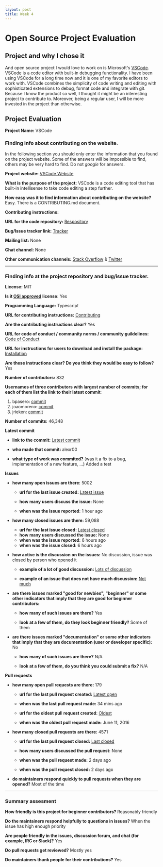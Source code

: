 ```yaml
---
layout: post
title: Week 4
---
```


# Open Source Project Evaluation

## Project and why I chose it

And open source project I would love to work on is Microsoft's [VSCode](https://github.com/Microsoft/vscode). VSCode is a code editor with built-in debugging functionality. I have been using VSCode for a long time now and it is one of my favorite editors to work with. VSCode combines the simplicity of code writing and editing with sophisticated extensions to debug, format code and integrate with git. Because I know the product so well, I thought it might be an interesting project to contribute to. Moreover, being a regular user, I will be more invested in the project than otherwise. 


## Project Evaluation


__Project Name:__  VSCode

### Finding info about contributing on the website.

In the following section you should only enter the information that you
found on the project website. Some of the answers will be impossible to find, others
may be very hard to find. Do not _google_ for answers.

__Project website:__ [VSCode Website](https://code.visualstudio.com/)


__What is the purpose of the project:__ VSCode is a code editing tool that has built-in intellisense to take code editing a step further. 


__How easy was it to find information about contributing on the website?__ Easy. There is a CONTRIBUTING.md document. 


__Contributing instructions:__

__URL for the code repository:__ [Respository](https://github.com/Microsoft/vscode)

__Bug/Issue tracker link:__ [Tracker](https://github.com/Microsoft/vscode/issues)

__Mailing list:__ None

__Chat channel:__ None

__Other communication channels:__ [Stack Overflow](https://stackoverflow.com/questions/tagged/visual-studio-code) & [Twitter](https://twitter.com/code)


---

### Finding info at the project repository and bug/issue tracker.

__License:__ MIT

__Is it [OSI approved](https://opensource.org/licenses/alphabetical) license:__ Yes

__Programming Language:__ Typescript

__URL for contributing instructions:__ [Contributing](https://github.com/Microsoft/vscode/blob/master/CONTRIBUTING.md)

__Are the contributing instructions clear?__ Yes


__URL for code of conduct / community norms / community guildelines:__ [Code of Conduct](https://github.com/Microsoft/vscode/blob/master/CODE_OF_CONDUCT.md)

__URL for instructions for users to download and install the package:__ [Installation](https://github.com/Microsoft/vscode/wiki/How-to-Contribute#build-and-run)


__Are these instructions clear? Do you think they would be easy to follow?__ Yes


__Number of contributors:__ 832


__Usernames of three contributors with largest number of commits; for
each of them list the link to their latest commit__:

1. bpasero: [commit](https://github.com/Microsoft/vscode/commit/59ba3f853d19d572d6cb3b8919d99990de338e51)
2. joaomoreno: [commit](https://github.com/Microsoft/vscode/commit/11416de365a1e96302e171c9eebc2547872ac230)
3. jrieken: [commit](https://github.com/Microsoft/vscode/commit/86e9f7e08464544ad28e5f1adacf2c1444b54399)


__Number of commits:__ 46,348

__Latest commit__ 

- __link to the commit:__ [Latest commit](https://github.com/Microsoft/vscode/commit/b5833ebd661a0308ab949afec41d97117f1ae685)

- __who made that commit:__ alexr00 

- __what type of work was commited?__ (was it a fix to a bug, implementation of a new feature, ...) Added a test


__Issues__

- __how many open issues are there:__ 5002

    - __url for the last issue created:__ [Latest issue](https://github.com/Microsoft/vscode/issues/69313)

    - __how many users discuss the issue:__ None
    
    - __when was the issue reported:__ 1 hour ago
    

- __how many closed issues are there:__ 59,088
    - __url for the last issue closed:__ [Latest closed](https://github.com/Microsoft/vscode/issues/69302)
    - __how many users discussed the issue:__ None
    - __when was the issue reported:__ 6 hours ago
    - __when was the issue closed:__ 6 hours ago

- __how active is the discussion on the issues:__ No discussion, issue was closed by person who opened it

    - __example of a lot of good discussion:__ [Lots of discussion](https://github.com/Microsoft/vscode/issues/10121)
    
    - __example of an issue that does not have much discussion:__ [Not much]((https://github.com/Microsoft/vscode/issues/69302))



- __are there issues marked "good for newbies", "beginner" or some other indicators that imply that they are good for beginner contributors:__

    - __how many of such issues are there?__ Yes
    
    - __look at a few of them, do they look beginner friendly?__ Some of them



- __are there issues marked "documentation" or some other indicators that imply that they are documentation (user or developer specific):__ No

    - __how many of such issues are there?__ N/A
    
    - __look at a few of them, do you think you could submit a fix?__ N/A



__Pull requests__

- __how many open pull requests are there:__ 179

    - __url for the last pull request created:__ [Latest open](https://github.com/Microsoft/vscode/pull/69314)
    
    - __when was the last pull request made:__ 34 mins ago

    - __url for the oldest pull request created:__ [Oldest](https://github.com/Microsoft/vscode/pull/7559)
    
    - __when was the oldest pull request made:__ June 11, 2016

- __how many closed pull requests are there:__ 4571

    - __url for the last pull request closed:__ [Last closed](https://github.com/Microsoft/vscode/pull/69253)
    
    - __how many users discussed the pull request:__ None
    
    - __when was the pull request made:__ 2 days ago
    
    - __when was the pull request closed:__ 2 days ago
    

- __do maintainers respond quickly to pull requests when they are opened?__ Most of the time





---


### Summary assesment
__How friendly is this project for beginner contributors?__ Reasonably friendly


__Do the maintainers respond helpfully to questions in issues?__ When the issue has high enough priority


__Are people friendly in the issues, discussion forum, and chat (for example, IRC or Slack)?__ Yes



__Do pull requests get reviewed?__ Mostly yes



__Do maintainers thank people for their contributions?__ Yes



